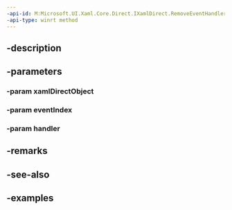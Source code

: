 ```yaml
---
-api-id: M:Microsoft.UI.Xaml.Core.Direct.IXamlDirect.RemoveEventHandler(System.Object,Microsoft.UI.Xaml.Core.Direct.XamlEventIndex,System.Object)
-api-type: winrt method
---
```


## -description

## -parameters

### -param xamlDirectObject

### -param eventIndex

### -param handler

## -remarks

## -see-also

## -examples

